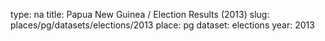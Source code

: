 type: na
title: Papua New Guinea / Election Results (2013)
slug: places/pg/datasets/elections/2013
place: pg
dataset: elections
year: 2013
